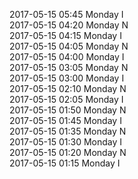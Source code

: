2017-05-15 05:45 Monday  I  
2017-05-15 04:20 Monday  N  
2017-05-15 04:15 Monday  I  
2017-05-15 04:05 Monday  N  
2017-05-15 04:00 Monday  I  
2017-05-15 03:05 Monday  N  
2017-05-15 03:00 Monday  I  
2017-05-15 02:10 Monday  N  
2017-05-15 02:05 Monday  I  
2017-05-15 01:50 Monday  N  
2017-05-15 01:45 Monday  I  
2017-05-15 01:35 Monday  N  
2017-05-15 01:30 Monday  I  
2017-05-15 01:20 Monday  N  
2017-05-15 01:15 Monday  I  
